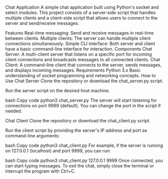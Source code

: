 Chat Application
A simple chat application built using Python's socket and select modules. This project consists of a server-side script that handles multiple clients and a client-side script that allows users to connect to the server and send/receive messages.

Features
Real-time messaging: Send and receive messages in real-time between clients.
Multiple clients: The server can handle multiple client connections simultaneously.
Simple CLI interface: Both server and client have a basic command-line interface for interaction.
Components
Chat Server: A multi-client server that listens on a specific port for incoming client connections and broadcasts messages to all connected clients.
Chat Client: A command-line client that connects to the server, sends messages, and displays incoming messages.
Requirements
Python 3.x
Basic understanding of socket programming and networking concepts.
How to Use
Chat Server
Clone the repository or download the chat_server.py script.

Run the server script on the desired host machine.

bash
Copy code
python3 chat_server.py
The server will start listening for connections on port 9999 (default). You can change the port in the script if needed.

Chat Client
Clone the repository or download the chat_client.py script.

Run the client script by providing the server's IP address and port as command-line arguments:

bash
Copy code
python3 chat_client.py <hostname> <port>
For example, if the server is running on 127.0.0.1 (localhost) and port 9999, you can run:

bash
Copy code
python3 chat_client.py 127.0.0.1 9999
Once connected, you can start typing messages. To exit the chat, simply close the terminal or interrupt the program with Ctrl+C.
